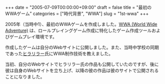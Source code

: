 +++
date = "2005-07-09T00:00:00+09:00"
draft = false
title = "最初のWWAゲーム"
categories = ["時代背景", "WWA"]
slug = "1st-wwa"
+++

2005年（当時中1）、最初のWWAゲームを作成しました。[WWA (World Wide Adventure)](http://wwajp.com/) は、ロールプレイングゲーム作成に特化したゲーム作成ツールおよびゲームプレイ環境です。

作成したゲームは自分のWebサイトに公開しました。また、当時中学校の同期であった[ヒラリラー](http://hirarira.net/)氏にWWA制作技術を教えました。

当初、自分のWebサイトでヒラリラー氏の作品も公開していたのですが、後に彼は自身のWebサイトを立ち上げ、以降の彼の作品は彼のサイトで公開されることになりました。
